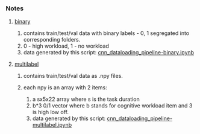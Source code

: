 ### Notes

1. [binary](https://github.com/KaunilD/thesis_dl-fnirs/tree/master/data/binary)

   1. contains train/test/val data with binary labels - 0, 1 segregated into corresponding folders.
   2. 0 - high workload, 1 - no workload
   3. data generated by this script: [cnn_dataloading_pipeline-binary.ipynb](https://github.com/KaunilD/thesis_dl-fnirs/blob/master/scripts/python/notebooks/cnn_dataloading_pipeline-binary.ipynb)

2. [multilabel](https://github.com/KaunilD/thesis_dl-fnirs/tree/master/data/multilabel)

   1. contains train/test/val data as .npy files.

   2. each npy is an array with 2 items: 

      1. a sx5x22 array where s is the task duration
      2. b*3 0/1 vector where b stands for cognitive workload item and 3 is high low off.
      3. data generated by this script: [cnn_dataloading_pipeline-multilabel.ipynb](https://github.com/KaunilD/thesis_dl-fnirs/blob/master/scripts/python/notebooks/cnn_dataloading_pipeline-multilabel.ipynb)

      